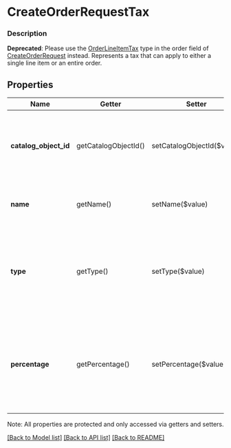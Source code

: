 # CreateOrderRequestTax

### Description

__Deprecated__: Please use the [OrderLineItemTax](#type-orderlineitemtax) type in the order field of [CreateOrderRequest](#type-createorderrequest) instead.  Represents a tax that can apply to either a single line item or an entire order.

## Properties
Name | Getter | Setter | Type | Description | Notes
------------ | ------------- | ------------- | ------------- | ------------- | -------------
**catalog_object_id** | getCatalogObjectId() | setCatalogObjectId($value) | **string** | Only used for catalog taxes. The catalog object ID of an existing &#x60;CatalogTax&#x60;.  Do not provide a value for this field if you provide values in other fields for an ad hoc tax. | [optional] 
**name** | getName() | setName($value) | **string** | Only used for ad hoc taxes. The tax&#39;s name.  Do not provide a value for this field if you set &#x60;catalog_object_id&#x60;. | [optional] 
**type** | getType() | setType($value) | **string** | Only used for ad hoc taxes. Indicates the calculation method used to apply the line item tax.  Default: &#x60;ADDITIVE&#x60;; See &#x60;OrderLineItemTaxType&#x60; for possible values. See [OrderLineItemTaxType](#type-orderlineitemtaxtype) for possible values | [optional] 
**percentage** | getPercentage() | setPercentage($value) | **string** | Only used for ad hoc taxes. The percentage of the tax, as a string representation of a decimal number.  A value of &#x60;7.25&#x60; corresponds to a percentage of 7.25%. This value range between 0.0 up to 100.0 | [optional] 

Note: All properties are protected and only accessed via getters and setters.

[[Back to Model list]](../../README.md#documentation-for-models) [[Back to API list]](../../README.md#documentation-for-api-endpoints) [[Back to README]](../../README.md)


